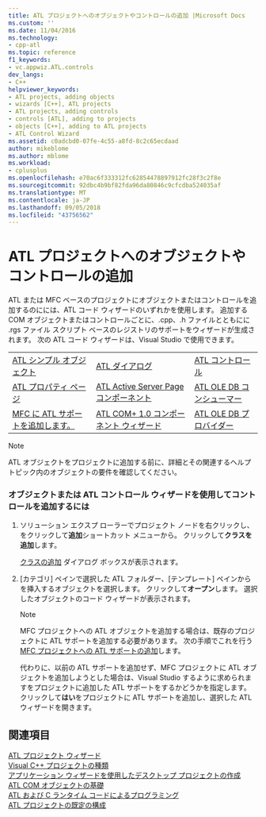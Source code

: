 ```yaml
---
title: ATL プロジェクトへのオブジェクトやコントロールの追加 |Microsoft Docs
ms.custom: ''
ms.date: 11/04/2016
ms.technology:
- cpp-atl
ms.topic: reference
f1_keywords:
- vc.appwiz.ATL.controls
dev_langs:
- C++
helpviewer_keywords:
- ATL projects, adding objects
- wizards [C++], ATL projects
- ATL projects, adding controls
- controls [ATL], adding to projects
- objects [C++], adding to ATL projects
- ATL Control Wizard
ms.assetid: c0adcbd0-07fe-4c55-a8fd-8c2c65ecdaad
author: mikeblome
ms.author: mblome
ms.workload:
- cplusplus
ms.openlocfilehash: e70ac6f333312fc62854478897912fc28f3c2f8e
ms.sourcegitcommit: 92dbc4b9bf82fda96da80846c9cfcdba524035af
ms.translationtype: MT
ms.contentlocale: ja-JP
ms.lasthandoff: 09/05/2018
ms.locfileid: "43756562"
---
```

# <a name="adding-objects-and-controls-to-an-atl-project"></a>ATL プロジェクトへのオブジェクトやコントロールの追加

ATL または MFC ベースのプロジェクトにオブジェクトまたはコントロールを追加するのにには、ATL コード ウィザードのいずれかを使用します。 追加する COM オブジェクトまたはコントロールごとに、.cpp、.h ファイルとともにに .rgs ファイル スクリプト ベースのレジストリのサポートをウィザードが生成されます。 次の ATL コード ウィザードは、Visual Studio で使用できます。

||||
|-|-|-|
|[ATL シンプル オブジェクト](../../atl/reference/atl-simple-object-wizard.md)|[ATL ダイアログ](../../atl/reference/atl-dialog-wizard.md)|[ATL コントロール](../../atl/reference/atl-control-wizard.md)|
|[ATL プロパティ ページ](../../atl/reference/atl-property-page-wizard.md)|[ATL Active Server Page コンポーネント](../../atl/reference/atl-active-server-page-component-wizard.md)|[ATL OLE DB コンシューマー](../../atl/reference/atl-ole-db-consumer-wizard.md)|
|[MFC に ATL サポートを追加します。](../../mfc/reference/adding-atl-support-to-your-mfc-project.md)|[ATL COM+ 1.0 コンポーネント ウィザード](../../atl/reference/atl-com-plus-1-0-component-wizard.md)|[ATL OLE DB プロバイダー](../../atl/reference/atl-ole-db-provider-wizard.md)|

> [!NOTE]
> ATL オブジェクトをプロジェクトに追加する前に、詳細とその関連するヘルプ トピック内のオブジェクトの要件を確認してください。

### <a name="to-add-an-object-or-a-control-using-the-atl-control-wizard"></a>オブジェクトまたは ATL コントロール ウィザードを使用してコントロールを追加するには

1. ソリューション エクスプ ローラーでプロジェクト ノードを右クリックし、をクリックして**追加**ショートカット メニューから。 クリックして**クラスを追加**します。

   [クラスの追加](../../ide/add-class-dialog-box.md) ダイアログ ボックスが表示されます。

2. [カテゴリ] ペインで選択した ATL フォルダー、[テンプレート] ペインからを挿入するオブジェクトを選択します。 クリックして**オープン**します。 選択したオブジェクトのコード ウィザードが表示されます。

   > [!NOTE]
   >  MFC プロジェクトへの ATL オブジェクトを追加する場合は、既存のプロジェクトに ATL サポートを追加する必要があります。 次の手順でこれを行う[MFC プロジェクトへの ATL サポートの追加](../../mfc/reference/adding-atl-support-to-your-mfc-project.md)します。

   代わりに、以前の ATL サポートを追加せず、MFC プロジェクトに ATL オブジェクトを追加しようとした場合は、Visual Studio するように求められますをプロジェクトに追加した ATL サポートをするかどうかを指定します。 クリックして**はい**をプロジェクトに ATL サポートを追加し、選択した ATL ウィザードを開きます。

## <a name="see-also"></a>関連項目

[ATL プロジェクト ウィザード](../../atl/reference/atl-project-wizard.md)   
[Visual C++ プロジェクトの種類](../../ide/visual-cpp-project-types.md)   
[アプリケーション ウィザードを使用したデスクトップ プロジェクトの作成](../../ide/creating-desktop-projects-by-using-application-wizards.md)   
[ATL COM オブジェクトの基礎](../../atl/fundamentals-of-atl-com-objects.md)   
[ATL および C ランタイム コードによるプログラミング](../../atl/programming-with-atl-and-c-run-time-code.md)   
[ATL プロジェクトの既定の構成](../../atl/reference/default-atl-project-configurations.md)

